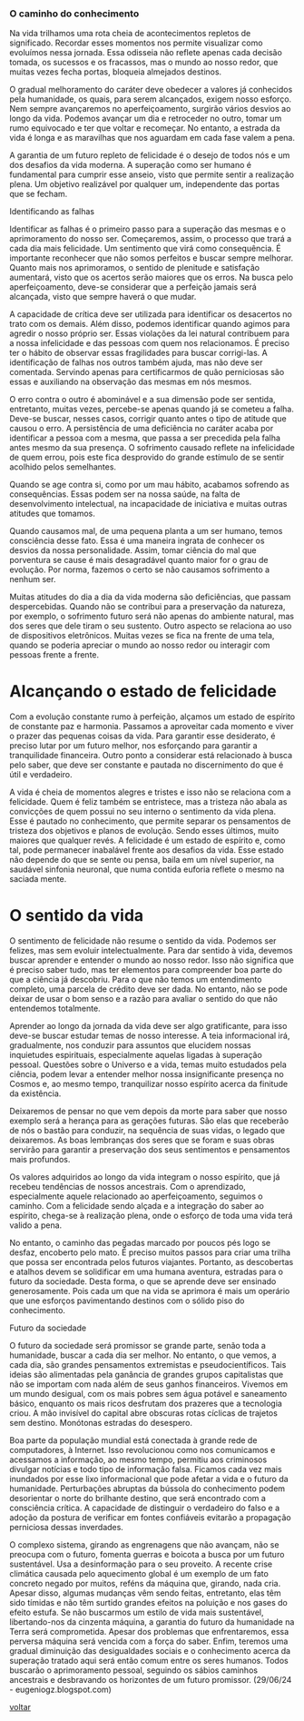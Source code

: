 ### O caminho do conhecimento

Na vida trilhamos uma rota cheia de acontecimentos repletos de significado. Recordar esses momentos nos permite visualizar como evoluímos nessa jornada. Essa odisseia não reflete apenas cada decisão tomada, os sucessos e os fracassos, mas o mundo ao nosso redor, que muitas vezes fecha portas, bloqueia almejados destinos.

O gradual melhoramento do caráter deve obedecer a valores já conhecidos pela humanidade, os quais, para serem alcançados, exigem nosso esforço. Nem sempre avançaremos no aperfeiçoamento, surgirão vários desvios ao longo da vida. Podemos avançar um dia e retroceder no outro, tomar um rumo equivocado e ter que voltar e recomeçar. No entanto, a estrada da vida é longa e as maravilhas que nos aguardam em cada fase valem a pena.

A garantia de um futuro repleto de felicidade é o desejo de todos nós e um dos desafios da vida moderna. A superação como ser humano é fundamental para cumprir esse anseio, visto que permite sentir a realização plena. Um objetivo realizável por qualquer um, independente das portas que se fecham.

Identificando as falhas

Identificar as falhas é o primeiro passo para a superação das mesmas e o aprimoramento do nosso ser. Começaremos, assim, o processo que trará a cada dia mais felicidade. Um sentimento que virá como consequência. É importante reconhecer que não somos perfeitos e buscar sempre melhorar. Quanto mais nos aprimoramos, o sentido de plenitude e satisfação aumentará, visto que os acertos serão maiores que os erros. Na busca pelo aperfeiçoamento, deve-se considerar que a perfeição jamais será alcançada, visto que sempre haverá o que mudar.

A capacidade de crítica deve ser utilizada para identificar os desacertos no trato com os demais. Além disso, podemos identificar quando agimos para agredir o nosso próprio ser. Essas violações da lei natural contribuem para a nossa infelicidade e das pessoas com quem nos relacionamos. É preciso ter o hábito de observar essas fragilidades para buscar corrigi-las. A identificação de falhas nos outros também ajuda, mas não deve ser comentada. Servindo apenas para certificarmos de quão perniciosas são essas e auxiliando na observação das mesmas em nós mesmos.

O erro contra o outro é abominável e a sua dimensão pode ser sentida, entretanto, muitas vezes, percebe-se apenas quando já se cometeu a falha. Deve-se buscar, nesses casos, corrigir quanto antes o tipo de atitude que causou o erro. A persistência de uma deficiência no caráter acaba por identificar a pessoa com a mesma, que passa a ser precedida pela falha antes mesmo da sua presença. O sofrimento causado reflete na infelicidade de quem errou, pois este fica desprovido do grande estímulo de se sentir acolhido pelos semelhantes.

Quando se age contra si, como por um mau hábito, acabamos sofrendo as consequências. Essas podem ser na nossa saúde, na falta de desenvolvimento intelectual, na incapacidade de iniciativa e muitas outras atitudes que tomamos.

Quando causamos mal, de uma pequena planta a um ser humano, temos consciência desse fato. Essa é uma maneira ingrata de conhecer os desvios da nossa personalidade. Assim, tomar ciência do mal que porventura se cause é mais desagradável quanto maior for o grau de evolução. Por norma, fazemos o certo se não causamos sofrimento a nenhum ser.

Muitas atitudes do dia a dia da vida moderna são deficiências, que passam despercebidas. Quando não se contribui para a preservação da natureza, por exemplo, o sofrimento futuro será não apenas do ambiente natural, mas dos seres que dele tiram o seu sustento. Outro aspecto se relaciona ao uso de dispositivos eletrônicos. Muitas vezes se fica na frente de uma tela, quando se poderia apreciar o mundo ao nosso redor ou interagir com pessoas frente a frente.

# Alcançando o estado de felicidade

Com a evolução constante rumo à perfeição, alçamos um estado de espírito de constante paz e harmonia. Passamos a aproveitar cada momento e viver o prazer das pequenas coisas da vida. Para garantir esse desiderato, é preciso lutar por um futuro melhor, nos esforçando para garantir a tranquilidade financeira. Outro ponto a considerar está relacionado à busca pelo saber, que deve ser constante e pautada no discernimento do que é útil e verdadeiro.

A vida é cheia de momentos alegres e tristes e isso não se relaciona com a felicidade. Quem é feliz também se entristece, mas a tristeza não abala as convicções de quem possui no seu interno o sentimento da vida plena. Esse é pautado no conhecimento, que permite separar os pensamentos de tristeza dos objetivos e planos de evolução. Sendo esses últimos, muito maiores que qualquer revés. A felicidade é um estado de espírito e, como tal, pode permanecer inabalável frente aos desafios da vida. Esse estado não depende do que se  sente ou pensa, baila em um nível superior, na saudável sinfonia neuronal, que numa contida euforia reflete o mesmo na saciada mente.

# O sentido da vida

O sentimento de felicidade não resume o sentido da vida. Podemos ser felizes, mas sem evoluir intelectualmente. Para dar sentido à vida, devemos buscar aprender e entender o mundo ao nosso redor. Isso não significa que é preciso saber tudo, mas ter elementos para compreender boa parte do que a ciência já descobriu. Para o que não temos um entendimento completo, uma parcela de crédito deve ser dada. No entanto, não se pode deixar de usar o bom senso e a razão para avaliar o sentido do que não entendemos totalmente.

Aprender ao longo da jornada da vida deve ser algo gratificante, para isso deve-se buscar estudar temas de nosso interesse. A teia informacional irá, gradualmente, nos conduzir para assuntos que elucidem nossas inquietudes espirituais, especialmente aquelas ligadas à superação pessoal. Questões sobre o Universo e a vida, temas muito estudados pela ciência, podem levar a entender melhor nossa insignificante presença no Cosmos e, ao mesmo tempo, tranquilizar nosso espírito acerca da finitude da existência.

Deixaremos de pensar no que vem depois da morte para saber que nosso exemplo será a herança para as gerações futuras. São elas que receberão de nós o bastão para conduzir, na sequência de suas vidas, o legado que deixaremos. As boas lembranças dos seres que se foram e suas obras servirão para garantir a preservação dos seus sentimentos e pensamentos mais profundos.

Os valores adquiridos ao longo da vida integram o nosso espírito, que já recebeu tendências de nossos ancestrais. Com o aprendizado, especialmente aquele relacionado ao aperfeiçoamento, seguimos o caminho. Com a felicidade sendo alçada e a integração do saber ao espírito, chega-se à realização plena, onde o esforço de toda uma vida terá valido a pena.

No entanto, o caminho das pegadas marcado por poucos pés logo se desfaz, encoberto pelo mato. É preciso muitos passos para criar uma trilha que possa ser encontrada pelos futuros viajantes. Portanto, as descobertas e atalhos devem se solidificar em uma humana aventura, estradas para o futuro da sociedade. Desta forma, o que se aprende deve ser ensinado generosamente. Pois cada um que na vida se aprimora é mais um operário que une esforços pavimentando destinos com o sólido piso do conhecimento.

Futuro da sociedade

O futuro da sociedade será promissor se grande parte, senão toda a humanidade, buscar a cada dia ser melhor. No entanto, o que vemos, a cada dia, são grandes pensamentos extremistas e pseudocientíficos. Tais ideias são alimentadas pela ganância de grandes grupos capitalistas que não se importam com nada além de seus ganhos financeiros. Vivemos em um mundo desigual, com os mais pobres sem água potável e saneamento básico, enquanto os mais ricos desfrutam dos prazeres que a tecnologia criou. A mão invisível do capital abre obscuras rotas cíclicas de trajetos sem destino. Monótonas estradas do desespero.

Boa parte da população mundial está conectada à grande rede de computadores, à Internet. Isso revolucionou como nos comunicamos e acessamos a informação, ao mesmo tempo, permitiu aos criminosos divulgar notícias e todo tipo de informação falsa. Ficamos cada vez mais inundados por esse lixo informacional que pode afetar a vida e o futuro da humanidade. Perturbações abruptas da bússola do  conhecimento podem desorientar o norte do brilhante destino, que será encontrado com a consciência crítica. A capacidade de  distinguir o verdadeiro do falso e a adoção da postura de verificar em fontes confiáveis evitarão a propagação perniciosa dessas inverdades.

O complexo sistema, girando as engrenagens que não avançam, não se preocupa com o futuro, fomenta guerras e boicota a busca por um futuro sustentável. Usa a desinformação para o seu proveito. A recente crise climática causada pelo aquecimento global é um exemplo de um fato concreto negado por muitos, reféns da máquina que, girando, nada cria. Apesar disso, algumas mudanças vêm sendo feitas, entretanto, elas têm sido tímidas e não têm surtido grandes efeitos na poluição e nos gases do efeito estufa. Se não buscarmos um estilo de vida mais sustentável, libertando-nos da cinzenta máquina, a garantia do futuro da humanidade na Terra será comprometida. Apesar dos problemas que enfrentaremos, essa perversa máquina será vencida com a força do saber. Enfim, teremos uma gradual diminuição das desigualdades sociais e o conhecimento acerca da superação tratado aqui será então comum entre os seres humanos. Todos buscarão o aprimoramento pessoal, seguindo os sábios caminhos ancestrais e desbravando os horizontes de um futuro promissor. (29/06/24 - eugeniogz.blogspot.com)

[voltar](./)